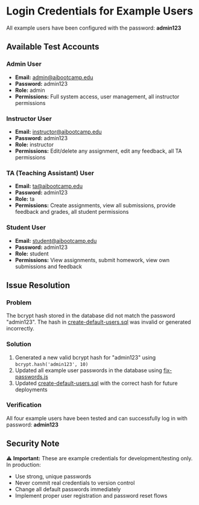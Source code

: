 # Login Credentials for Example Users

All example users have been configured with the password: **admin123**

## Available Test Accounts

### Admin User
- **Email:** admin@aibootcamp.edu
- **Password:** admin123
- **Role:** admin
- **Permissions:** Full system access, user management, all instructor permissions

### Instructor User
- **Email:** instructor@aibootcamp.edu
- **Password:** admin123
- **Role:** instructor
- **Permissions:** Edit/delete any assignment, edit any feedback, all TA permissions

### TA (Teaching Assistant) User
- **Email:** ta@aibootcamp.edu
- **Password:** admin123
- **Role:** ta
- **Permissions:** Create assignments, view all submissions, provide feedback and grades, all student permissions

### Student User
- **Email:** student@aibootcamp.edu
- **Password:** admin123
- **Role:** student
- **Permissions:** View assignments, submit homework, view own submissions and feedback

## Issue Resolution

### Problem
The bcrypt hash stored in the database did not match the password "admin123". The hash in [create-default-users.sql](backend/create-default-users.sql) was invalid or generated incorrectly.

### Solution
1. Generated a new valid bcrypt hash for "admin123" using `bcrypt.hash('admin123', 10)`
2. Updated all example user passwords in the database using [fix-passwords.js](backend/fix-passwords.js)
3. Updated [create-default-users.sql](backend/create-default-users.sql) with the correct hash for future deployments

### Verification
All four example users have been tested and can successfully log in with password: **admin123**

## Security Note

⚠️ **Important:** These are example credentials for development/testing only. In production:
- Use strong, unique passwords
- Never commit real credentials to version control
- Change all default passwords immediately
- Implement proper user registration and password reset flows
